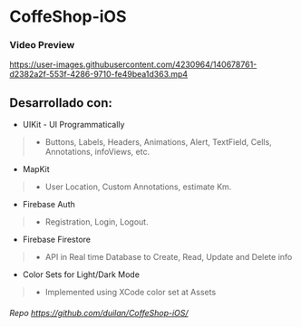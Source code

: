# CoffeShop-iOS

### Video Preview
https://user-images.githubusercontent.com/4230964/140678761-d2382a2f-553f-4286-9710-fe49bea1d363.mp4


## Desarrollado con:
- UIKit - UI Programmatically
 > -  Buttons, Labels, Headers, Animations, Alert, TextField, Cells, Annotations, infoViews, etc.
 
- MapKit
 > - User Location, Custom Annotations, estimate Km.
 
- Firebase Auth
 > - Registration, Login, Logout.
 
- Firebase Firestore
 > - API in Real time Database to Create, Read, Update and Delete info 
 
- Color Sets for Light/Dark Mode
 > - Implemented using XCode color set at Assets

###### Repo https://github.com/duilan/CoffeShop-iOS/
